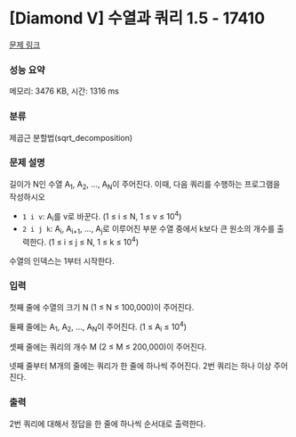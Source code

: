 # [Diamond V] 수열과 쿼리 1.5 - 17410 

[문제 링크](https://www.acmicpc.net/problem/17410) 

### 성능 요약

메모리: 3476 KB, 시간: 1316 ms

### 분류

제곱근 분할법(sqrt_decomposition)

### 문제 설명

<p>길이가 N인 수열 A<sub>1</sub>, A<sub>2</sub>, ..., A<sub>N</sub>이 주어진다. 이때, 다음 쿼리를 수행하는 프로그램을 작성하시오</p>

<ul>
	<li><code>1 i v</code>: A<sub>i</sub>를 v로 바꾼다. (1 ≤ i ≤ N, 1 ≤ v ≤ 10<sup>4</sup>)</li>
	<li><code>2 i j k</code>: A<sub>i</sub>, A<sub>i+1</sub>, ..., A<sub>j</sub>로 이루어진 부분 수열 중에서 k보다 큰 원소의 개수를 출력한다. (1 ≤ i ≤ j ≤ N, 1 ≤ k ≤ 10<sup>4</sup>)</li>
</ul>

<p>수열의 인덱스는 1부터 시작한다.</p>

### 입력 

 <p>첫째 줄에 수열의 크기 N (1 ≤ N ≤ 100,000)이 주어진다.</p>

<p>둘째 줄에는 A<sub>1</sub>, A<sub>2</sub>, ..., A<sub>N</sub>이 주어진다. (1 ≤ A<sub>i</sub> ≤ 10<sup>4</sup>)</p>

<p>셋째 줄에는 쿼리의 개수 M (2 ≤ M ≤ 200,000)이 주어진다.</p>

<p>넷째 줄부터 M개의 줄에는 쿼리가 한 줄에 하나씩 주어진다. 2번 쿼리는 하나 이상 주어진다.</p>

### 출력 

 <p>2번 쿼리에 대해서 정답을 한 줄에 하나씩 순서대로 출력한다.</p>

